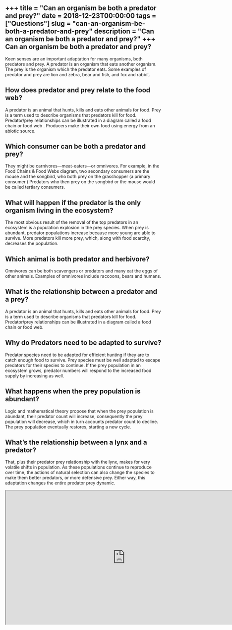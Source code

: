 +++
title = "Can an organism be both a predator and prey?"
date = 2018-12-23T00:00:00
tags = ["Questions"]
slug = "can-an-organism-be-both-a-predator-and-prey"
description = "Can an organism be both a predator and prey?"
+++
Can an organism be both a predator and prey?
--------------------------------------------

Keen senses are an important adaptation for many organisms, both predators and prey. A predator is an organism that eats another organism. The prey is the organism which the predator eats. Some examples of predator and prey are lion and zebra, bear and fish, and fox and rabbit.

How does predator and prey relate to the food web?
--------------------------------------------------

A predator is an animal that hunts, kills and eats other animals for food. Prey is a term used to describe organisms that predators kill for food. Predator/prey relationships can be illustrated in a diagram called a food chain or food web . Producers make their own food using energy from an abiotic source.

Which consumer can be both a predator and prey?
-----------------------------------------------

They might be carnivores—meat-eaters—or omnivores. For example, in the Food Chains &amp; Food Webs diagram, two secondary consumers are the mouse and the songbird, who both prey on the grasshopper (a primary consumer.) Predators who then prey on the songbird or the mouse would be called tertiary consumers.

What will happen if the predator is the only organism living in the ecosystem?
------------------------------------------------------------------------------

The most obvious result of the removal of the top predators in an ecosystem is a population explosion in the prey species. When prey is abundant, predator populations increase because more young are able to survive. More predators kill more prey, which, along with food scarcity, decreases the population.

Which animal is both predator and herbivore?
--------------------------------------------

Omnivores can be both scavengers or predators and many eat the eggs of other animals. Examples of omnivores include raccoons, bears and humans.

What is the relationship between a predator and a prey?
-------------------------------------------------------

A predator is an animal that hunts, kills and eats other animals for food. Prey is a term used to describe organisms that predators kill for food. Predator/prey relationships can be illustrated in a diagram called a food chain or food web.

Why do Predators need to be adapted to survive?
-----------------------------------------------

Predator species need to be adapted for efficient hunting if they are to catch enough food to survive. Prey species must be well adapted to escape predators for their species to continue. If the prey population in an ecosystem grows, predator numbers will respond to the increased food supply by increasing as well.

What happens when the prey population is abundant?
--------------------------------------------------

Logic and mathematical theory propose that when the prey population is abundant, their predator count will increase, consequently the prey population will decrease, which in turn accounts predator count to decline. The prey population eventually restores, starting a new cycle.

What’s the relationship between a lynx and a predator?
------------------------------------------------------

That, plus their predator prey relationship with the lynx, makes for very volatile shifts in population. As these populations continue to reproduce over time, the actions of natural selection can also change the species to make them better predators, or more defensive prey. Either way, this adaptation changes the entire predator prey dynamic.

<iframe allow="accelerometer; autoplay; clipboard-write; encrypted-media; gyroscope; picture-in-picture" allowfullscreen="" class="__youtube_prefs__  epyt-is-override  no-lazyload" data-no-lazy="1" data-origheight="433" data-origwidth="770" data-skipgform_ajax_framebjll="" height="433" id="_ytid_30603" loading="lazy" src="https://www.youtube.com/embed/2lqhJNgn_Wg?enablejsapi=1&autoplay=0&cc_load_policy=0&cc_lang_pref=&iv_load_policy=1&loop=0&modestbranding=0&rel=1&fs=1&playsinline=0&autohide=2&theme=dark&color=red&controls=1&" title="YouTube player" width="770"></iframe>